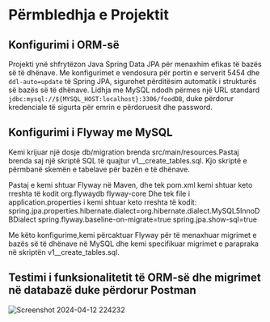 # Përmbledhja e Projektit

## Konfigurimi i ORM-së
Projekti ynë shfrytëzon Java Spring Data JPA për menaxhim efikas të bazës së të dhënave. Me konfigurimet e vendosura për portin e serverit 5454 dhe `ddl-auto=update` të Spring JPA, sigurohet përditësim automatik i strukturës së bazës së të dhënave. Lidhja me MySQL ndodh përmes një URL standard `jdbc:mysql://${MYSQL_HOST:localhost}:3306/foodDB`, duke përdorur kredenciale të sigurta për emrin e përdoruesit dhe password.

## Konfigurimi i Flyway me MySQL

Kemi krijuar një dosje db/migration brenda src/main/resources.Pastaj brenda saj një skriptë SQL të quajtur v1__create_tables.sql. Kjo skriptë e përmbanë skemën e tabelave për bazën e të dhënave.

Pastaj e kemi shtuar Flyway në  Maven, dhe tek pom.xml kemi shtuar keto rreshta të kodit
<dependency>
    <groupId>org.flywaydb</groupId>
    <artifactId>flyway-core</artifactId>
</dependency>
Dhe tek file i application.properties i kemi shtuar keto rreshta të kodit:
spring.jpa.properties.hibernate.dialect=org.hibernate.dialect.MySQL5InnoDBDialect
spring.flyway.baseline-on-migrate=true
spring.jpa.show-sql=true

Me këto konfigurime,kemi përcaktuar Flyway për të menaxhuar migrimet e bazës së të dhënave në MySQL dhe kemi  specifikuar migrimet e parapraka në skriptën v1__create_tables.sql.


## Testimi i funksionalitetit të ORM-së dhe migrimet në databazë duke përdorur Postman

![Screenshot 2024-04-12 224232](https://github.com/RinesaBislimi/Backend-FoodOrder/assets/118773246/1555c873-f0e0-4410-8126-e072c36b894f)

